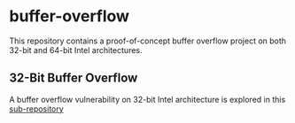 # buffer-overflow

This repository contains a proof-of-concept buffer overflow project on both 32-bit and 64-bit Intel architectures.

## 32-Bit Buffer Overflow 

A buffer overflow vulnerability on 32-bit Intel architecture is explored in this [sub-repository](https://github.com/alexlimofficial/buffer-overflow/tree/master/32-bit-exploit)




